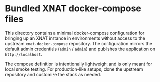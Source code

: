 # Bundled XNAT docker-compose files

This directory contains a minimal docker-compose configuration for bringing up
an XNAT instance in environments without access to the upstream
`xnat-docker-compose` repository. The configuration mirrors the default admin
credentials (`admin` / `admin`) and publishes the application on
`http://localhost`.

The compose definition is intentionally lightweight and is only meant for local
smoke testing. For production-like setups, clone the upstream repository and
customize the stack as needed.
